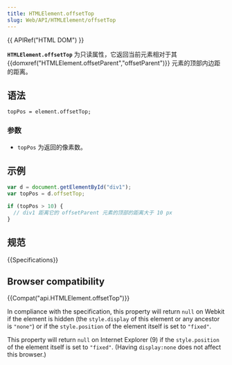 ```yaml
---
title: HTMLElement.offsetTop
slug: Web/API/HTMLElement/offsetTop
---
```

{{ APIRef("HTML DOM") }}

**`HTMLElement.offsetTop`** 为只读属性，它返回当前元素相对于其 {{domxref("HTMLElement.offsetParent","offsetParent")}} 元素的顶部内边距的距离。

## 语法

```plain
topPos = element.offsetTop;
```

### 参数

- `topPos` 为返回的像素数。

## 示例

```js
var d = document.getElementById("div1");
var topPos = d.offsetTop;

if (topPos > 10) {
  // div1 距离它的 offsetParent 元素的顶部的距离大于 10 px
}
```

## 规范

{{Specifications}}

## Browser compatibility

{{Compat("api.HTMLElement.offsetTop")}}

In compliance with the specification, this property will return `null` on Webkit if the element is hidden (the `style.display` of this element or any ancestor is `"none"`) or if the `style.position` of the element itself is set to `"fixed"`.

This property will return `null` on Internet Explorer (9) if the `style.position` of the element itself is set to `"fixed"`. (Having `display:none` does not affect this browser.)
